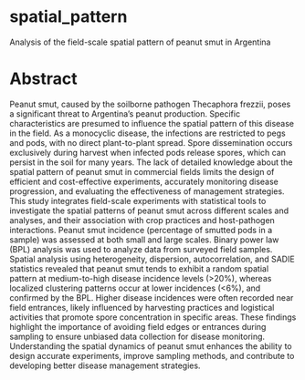 # spatial_pattern
Analysis of the field-scale spatial pattern of peanut smut in Argentina
# Abstract
Peanut smut, caused by the soilborne pathogen Thecaphora frezzii, poses a significant threat to Argentina’s peanut production. Specific characteristics are presumed to influence the spatial pattern of this disease in the field. As a monocyclic disease, the infections are restricted to pegs and pods, with no direct plant-to-plant spread. Spore dissemination occurs exclusively during harvest when infected pods release spores, which can persist in the soil for many years. The lack of detailed knowledge about the spatial pattern of peanut smut in commercial fields limits the design of efficient and cost-effective experiments, accurately monitoring disease progression, and evaluating the effectiveness of management strategies. This study integrates field-scale experiments with statistical tools to investigate the spatial patterns of peanut smut across different scales and analyses, and their association with crop practices and host-pathogen interactions. Peanut smut incidence (percentage of smutted pods in a sample) was assessed at both small and large scales. Binary power law (BPL) analysis was used to analyze data from surveyed field samples. Spatial analysis using heterogeneity, dispersion, autocorrelation, and SADIE statistics revealed that peanut smut tends to exhibit a random spatial pattern at medium-to-high disease incidence levels (>20%), whereas localized clustering patterns occur at lower incidences (<6%), and confirmed by the BPL. Higher disease incidences were often recorded near field entrances, likely influenced by harvesting practices and logistical activities that promote spore concentration in specific areas. These findings highlight the importance of avoiding field edges or entrances during sampling to ensure unbiased data collection for disease monitoring. Understanding the spatial dynamics of peanut smut enhances the ability to design accurate experiments, improve sampling methods, and contribute to developing better disease management strategies.
